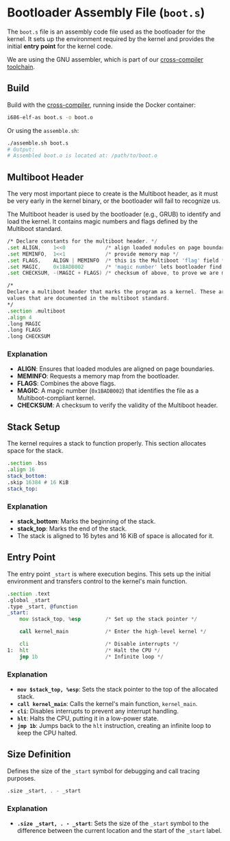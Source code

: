 # Bootloader Assembly File (`boot.s`)

The `boot.s` file is an assembly code file used as the bootloader for the kernel. It sets up the environment required by the kernel and provides the initial **entry point** for the kernel code. 

We are using the GNU assembler, which is part of our [cross-compiler toolchain](../xcompiler/).

## Build

Build with the [cross-compiler](../xcompiler/), running inside the Docker container:
```bash
i686-elf-as boot.s -o boot.o
```
Or using the `assemble.sh`:
```bash
./assemble.sh boot.s
# Output:
# Assembled boot.o is located at: /path/to/boot.o
```

## Multiboot Header

The very most important piece to create is the Multiboot header, as it must be very early in the kernel binary, or the bootloader will fail to recognize us.

The Multiboot header is used by the bootloader (e.g., GRUB) to identify and load the kernel. It contains magic numbers and flags defined by the Multiboot standard.

```asm
/* Declare constants for the multiboot header. */
.set ALIGN,    1<<0             /* align loaded modules on page boundaries */
.set MEMINFO,  1<<1             /* provide memory map */
.set FLAGS,    ALIGN | MEMINFO  /* this is the Multiboot 'flag' field */
.set MAGIC,    0x1BADB002       /* 'magic number' lets bootloader find the header */
.set CHECKSUM, -(MAGIC + FLAGS) /* checksum of above, to prove we are multiboot */

/* 
Declare a multiboot header that marks the program as a kernel. These are magic
values that are documented in the multiboot standard.
*/
.section .multiboot
.align 4
.long MAGIC
.long FLAGS
.long CHECKSUM
```

### Explanation

- **ALIGN**: Ensures that loaded modules are aligned on page boundaries.
- **MEMINFO**: Requests a memory map from the bootloader.
- **FLAGS**: Combines the above flags.
- **MAGIC**: A magic number (`0x1BADB002`) that identifies the file as a Multiboot-compliant kernel.
- **CHECKSUM**: A checksum to verify the validity of the Multiboot header.

## Stack Setup

The kernel requires a stack to function properly. This section allocates space for the stack.

```asm
.section .bss
.align 16
stack_bottom:
.skip 16384 # 16 KiB
stack_top:
```

### Explanation

- **stack_bottom**: Marks the beginning of the stack.
- **stack_top**: Marks the end of the stack.
- The stack is aligned to 16 bytes and 16 KiB of space is allocated for it.

## Entry Point

The entry point `_start` is where execution begins. This sets up the initial environment and transfers control to the kernel's main function.

```asm
.section .text
.global _start
.type _start, @function
_start:
	mov $stack_top, %esp        /* Set up the stack pointer */

	call kernel_main            /* Enter the high-level kernel */

	cli                         /* Disable interrupts */
1:	hlt                         /* Halt the CPU */
	jmp 1b                      /* Infinite loop */
```

### Explanation

- **`mov $stack_top, %esp`**: Sets the stack pointer to the top of the allocated stack.
- **`call kernel_main`**: Calls the kernel's main function, `kernel_main`.
- **`cli`**: Disables interrupts to prevent any interrupt handling.
- **`hlt`**: Halts the CPU, putting it in a low-power state.
- **`jmp 1b`**: Jumps back to the `hlt` instruction, creating an infinite loop to keep the CPU halted.

## Size Definition

Defines the size of the `_start` symbol for debugging and call tracing purposes.

```asm
.size _start, . - _start
```

### Explanation

- **`.size _start, . - _start`**: Sets the size of the `_start` symbol to the difference between the current location and the start of the `_start` label.
